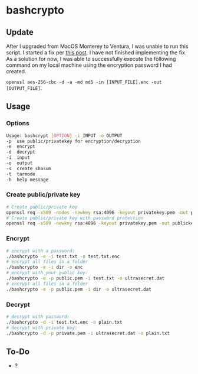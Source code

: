 # bashcrypto

## Update

After I upgraded from MacOS Monterey to Ventura, I was unable to run this script. I started a fix per [this post](https://community.jamf.com/t5/jamf-pro/encrypted-openssl-aes-256-macos-monterey-cannot-be-decrypted-with/td-p/277416). I have not finished implementing the fix. As a solution for now, I was able to successfully execute the following command on my local machine using the encryption password I had created.

`openssl aes-256-cbc -d -a -md md5 -in [INPUT_FILE].enc -out [OUTPUT_FILE]`.
## Usage

### Options
```bash
Usage: bashcrypt [OPTION] -i INPUT -o OUTPUT
-p	use public/privatekey for encryption/decryption
-e	encrypt
-d	decrypt
-i	input
-o	output
-s	create shasum
-t  tarmode
-h	help message
```
### Create public/private key
```bash
# Create public/private key
openssl req -x509 -nodes -newkey rsa:4096 -keyout privatekey.pem -out publickey.pem
# Create public/private key with password protection
openssl req -x509 -newkey rsa:4096 -keyout privatekey.pem -out publickey.pem
```
### Encrypt
```bash
# encrypt with a password:
./bashcrypto -e -i test.txt -o test.txt.enc
# encrypt all files in a folder
./bashcrypto -e -i dir -o enc
# encrypt with your public key:
./bashcrypto -e -p public.pem -i test.txt -o ultrasecret.dat
# encrypt all files in a folder
./bashcrypto -e -p public.pem -i dir -o ultrasecret.dat
```
### Decrypt
```bash
# decrypt with password:
./bashcrypto -d -i test.txt.enc -o plain.txt
# decrypt with private key:
./bashcrypto -d -p private.pem -i ultrasecret.dat -o plain.txt
```

## To-Do
- ?
